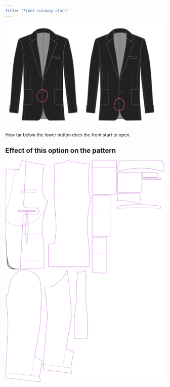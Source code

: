 ```yaml
---
title: "Front cutaway start"
---
```


![Front cutaway start](frontcutawaystart.svg)

How far below the lower button does the front start to open.

## Effect of this option on the pattern

![This image shows the effect of this option by superimposing several variants that have a different value for this option](jaeger_frontcutawaystart_sample.svg "Effect of this option on the pattern")
